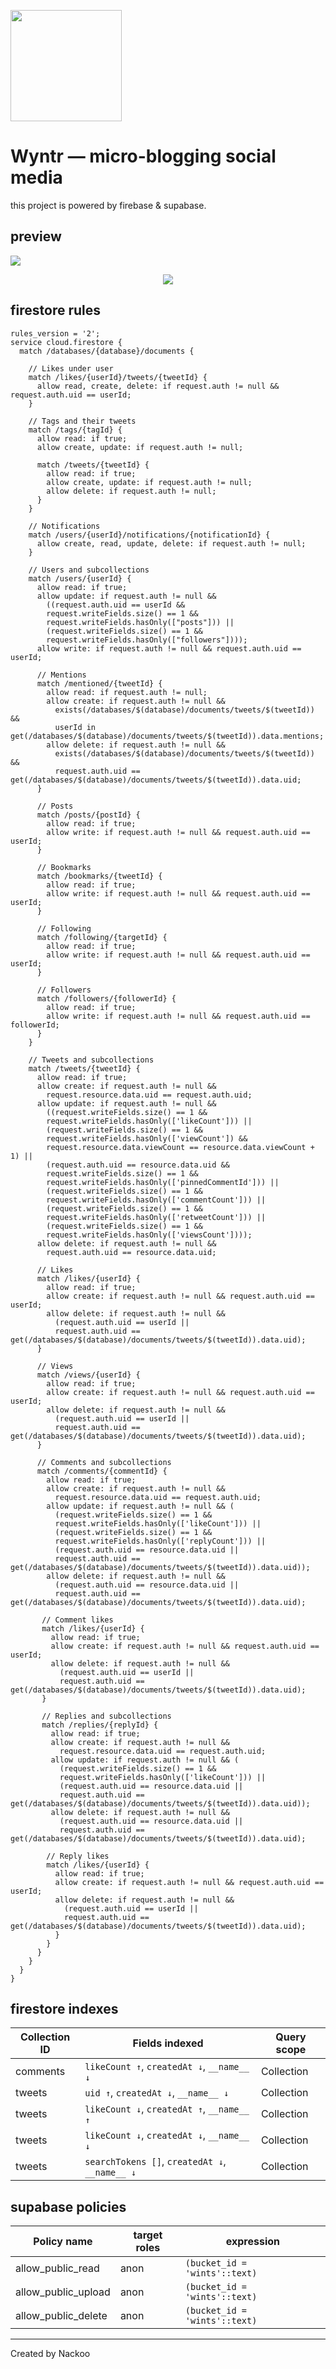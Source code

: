 <img style="width: 178px; height: 178px" src="/image/icon.png"><h1>Wyntr — micro-blogging social media</h1>

this project is powered by firebase & supabase.

## preview

<img src="/github assets/preview1.webp">

<p align="center">
  <img src="./github assets/preview2.webp">
</p>

## firestore rules
```
rules_version = '2';
service cloud.firestore {
  match /databases/{database}/documents {

    // Likes under user
    match /likes/{userId}/tweets/{tweetId} {
      allow read, create, delete: if request.auth != null && request.auth.uid == userId;
    }

    // Tags and their tweets
    match /tags/{tagId} {
      allow read: if true;
      allow create, update: if request.auth != null;

      match /tweets/{tweetId} {
        allow read: if true;
        allow create, update: if request.auth != null;
        allow delete: if request.auth != null;
      }
    }

    // Notifications
    match /users/{userId}/notifications/{notificationId} {
      allow create, read, update, delete: if request.auth != null;
    }

    // Users and subcollections
    match /users/{userId} {
      allow read: if true;
      allow update: if request.auth != null &&
        ((request.auth.uid == userId &&
        request.writeFields.size() == 1 &&
        request.writeFields.hasOnly(["posts"])) ||
        (request.writeFields.size() == 1 &&
        request.writeFields.hasOnly(["followers"])));
      allow write: if request.auth != null && request.auth.uid == userId;

      // Mentions
      match /mentioned/{tweetId} {
        allow read: if request.auth != null;
        allow create: if request.auth != null &&
          exists(/databases/$(database)/documents/tweets/$(tweetId)) &&
          userId in get(/databases/$(database)/documents/tweets/$(tweetId)).data.mentions;
        allow delete: if request.auth != null &&
          exists(/databases/$(database)/documents/tweets/$(tweetId)) &&
          request.auth.uid == get(/databases/$(database)/documents/tweets/$(tweetId)).data.uid;
      }

      // Posts
      match /posts/{postId} {
        allow read: if true;
        allow write: if request.auth != null && request.auth.uid == userId;
      }

      // Bookmarks
      match /bookmarks/{tweetId} {
        allow read: if true;
        allow write: if request.auth != null && request.auth.uid == userId;
      }

      // Following
      match /following/{targetId} {
        allow read: if true;
        allow write: if request.auth != null && request.auth.uid == userId;
      }

      // Followers
      match /followers/{followerId} {
        allow read: if true;
        allow write: if request.auth != null && request.auth.uid == followerId;
      }
    }

    // Tweets and subcollections
    match /tweets/{tweetId} {
      allow read: if true;
      allow create: if request.auth != null &&
        request.resource.data.uid == request.auth.uid;
      allow update: if request.auth != null &&
        ((request.writeFields.size() == 1 &&
        request.writeFields.hasOnly(['likeCount'])) ||
        (request.writeFields.size() == 1 &&
        request.writeFields.hasOnly(['viewCount']) &&
        request.resource.data.viewCount == resource.data.viewCount + 1) ||
        (request.auth.uid == resource.data.uid &&
        request.writeFields.size() == 1 &&
        request.writeFields.hasOnly(['pinnedCommentId'])) ||
        (request.writeFields.size() == 1 &&
        request.writeFields.hasOnly(['commentCount'])) ||
        (request.writeFields.size() == 1 &&
        request.writeFields.hasOnly(['retweetCount'])) ||
        (request.writeFields.size() == 1 &&
        request.writeFields.hasOnly(['viewsCount'])));
      allow delete: if request.auth != null &&
        request.auth.uid == resource.data.uid;

      // Likes
      match /likes/{userId} {
        allow read: if true;
        allow create: if request.auth != null && request.auth.uid == userId;
        allow delete: if request.auth != null &&
          (request.auth.uid == userId ||
          request.auth.uid == get(/databases/$(database)/documents/tweets/$(tweetId)).data.uid);
      }

      // Views
      match /views/{userId} {
        allow read: if true;
        allow create: if request.auth != null && request.auth.uid == userId;
        allow delete: if request.auth != null &&
          (request.auth.uid == userId ||
          request.auth.uid == get(/databases/$(database)/documents/tweets/$(tweetId)).data.uid);
      }

      // Comments and subcollections
      match /comments/{commentId} {
        allow read: if true;
        allow create: if request.auth != null &&
          request.resource.data.uid == request.auth.uid;
        allow update: if request.auth != null && (
          (request.writeFields.size() == 1 &&
          request.writeFields.hasOnly(['likeCount'])) ||
          (request.writeFields.size() == 1 &&
          request.writeFields.hasOnly(['replyCount'])) ||
          (request.auth.uid == resource.data.uid ||
          request.auth.uid == get(/databases/$(database)/documents/tweets/$(tweetId)).data.uid));
        allow delete: if request.auth != null &&
          (request.auth.uid == resource.data.uid ||
          request.auth.uid == get(/databases/$(database)/documents/tweets/$(tweetId)).data.uid);

       // Comment likes
       match /likes/{userId} {
         allow read: if true;
         allow create: if request.auth != null && request.auth.uid == userId;
         allow delete: if request.auth != null &&
           (request.auth.uid == userId ||
           request.auth.uid == get(/databases/$(database)/documents/tweets/$(tweetId)).data.uid);
       }

       // Replies and subcollections
       match /replies/{replyId} {
         allow read: if true;
         allow create: if request.auth != null &&
           request.resource.data.uid == request.auth.uid;
         allow update: if request.auth != null && (
           (request.writeFields.size() == 1 &&
           request.writeFields.hasOnly(['likeCount'])) ||
           (request.auth.uid == resource.data.uid ||
           request.auth.uid == get(/databases/$(database)/documents/tweets/$(tweetId)).data.uid));
         allow delete: if request.auth != null &&
           (request.auth.uid == resource.data.uid ||
           request.auth.uid == get(/databases/$(database)/documents/tweets/$(tweetId)).data.uid);

        // Reply likes
        match /likes/{userId} {
          allow read: if true;
          allow create: if request.auth != null && request.auth.uid == userId;
          allow delete: if request.auth != null &&
            (request.auth.uid == userId ||
            request.auth.uid == get(/databases/$(database)/documents/tweets/$(tweetId)).data.uid);
          }
        }
      }
    }
  }
}
```

## firestore indexes

| Collection ID | Fields indexed                                       | Query scope  |
|---------------|------------------------------------------------------|--------------|
| comments      | `likeCount ↑`, `createdAt ↓`, `__name__ ↓`           | Collection   |
| tweets        | `uid ↑`, `createdAt ↓`, `__name__ ↓`                 | Collection   |
| tweets        | `likeCount ↓`, `createdAt ↑`, `__name__ ↑`           | Collection   |
| tweets        | `likeCount ↓`, `createdAt ↓`, `__name__ ↓`           | Collection   |
| tweets        | `searchTokens []`, `createdAt ↓`, `__name__ ↓`       | Collection   |

## supabase policies

| Policy name         | target roles | expression                    |
|---------------------|--------------|-------------------------------|
| allow_public_read   | anon         | `(bucket_id = 'wints'::text)` |
| allow_public_upload | anon         | `(bucket_id = 'wints'::text)` |
| allow_public_delete | anon         | `(bucket_id = 'wints'::text)` |

<hr>

Created by Nackoo
